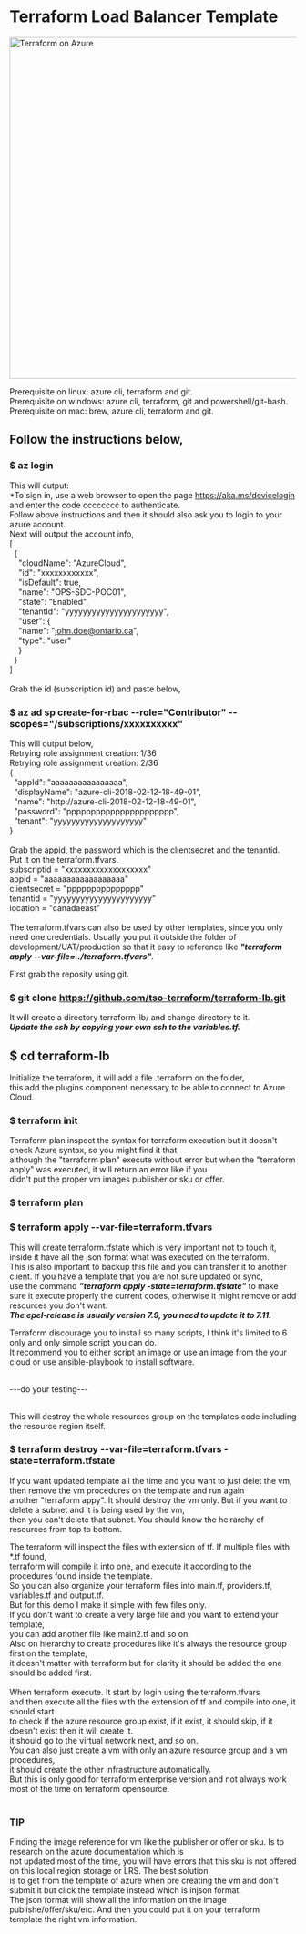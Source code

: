 # Terraform Load Balancer Template


<img alt="Terraform on Azure" src="https://cdn.rawgit.com/hashicorp/terraform-website/master/content/source/assets/images/logo-hashicorp.svg" width="600px">

Prerequisite on linux: azure cli, terraform and git.<br>
Prerequisite on windows: azure cli, terraform, git and powershell/git-bash.<br>
Prerequisite on mac: brew, azure cli, terraform and git.<br>

## Follow the instructions below, 

### $ az login<br>
This will output:<br>
*To sign in, use a web browser to open the page https://aka.ms/devicelogin and enter the code cccccccc to authenticate.<br>
Follow above instructions and then it should also ask you to login to your azure account.<br>
Next will output the account info,<br>
[<br>
&nbsp;&nbsp;{<br>
&nbsp;&nbsp;&nbsp;&nbsp;"cloudName": "AzureCloud",<br>
&nbsp;&nbsp;&nbsp;&nbsp;"id": "xxxxxxxxxxxx",<br>
&nbsp;&nbsp;&nbsp;&nbsp;"isDefault": true,<br>
&nbsp;&nbsp;&nbsp;&nbsp;"name": "OPS-SDC-POC01",<br>
&nbsp;&nbsp;&nbsp;&nbsp;"state": "Enabled",<br>
&nbsp;&nbsp;&nbsp;&nbsp;"tenantId": "yyyyyyyyyyyyyyyyyyyyyy",<br>
&nbsp;&nbsp;&nbsp;&nbsp;"user": {<br>
&nbsp;&nbsp;&nbsp;&nbsp;"name": "john.doe@ontario.ca",<br>
&nbsp;&nbsp;&nbsp;&nbsp;"type": "user"<br>
&nbsp;&nbsp;&nbsp;&nbsp;}<br>
&nbsp;&nbsp;}<br>
]<br>
<br>
Grab the id (subscription id) and paste below,<br>
### $ az ad sp create-for-rbac --role="Contributor" --scopes="/subscriptions/xxxxxxxxxx"<br>
This will output below,<br>
Retrying role assignment creation: 1/36<br>
Retrying role assignment creation: 2/36<br>
{<br>
&nbsp;&nbsp;"appId": "aaaaaaaaaaaaaaaa",<br>
&nbsp;&nbsp;"displayName": "azure-cli-2018-02-12-18-49-01",<br>
&nbsp;&nbsp;"name": "http://azure-cli-2018-02-12-18-49-01",<br>
&nbsp;&nbsp;"password": "pppppppppppppppppppppp",<br>
&nbsp;&nbsp;"tenant": "yyyyyyyyyyyyyyyyyyyy"<br>
}<br>
<br>
Grab the appid, the password which is the clientsecret and the tenantid.<br>
Put it on the terraform.tfvars.<br>
subscriptid = "xxxxxxxxxxxxxxxxxxx"<br>
appid = "aaaaaaaaaaaaaaaaaa"<br>
clientsecret = "ppppppppppppppp"<br>
tenantid = "yyyyyyyyyyyyyyyyyyyyyy"<br>
location = "canadaeast"<br>
<br>
The terraform.tfvars can also be used by other templates, since you only need one credentials.  Usually you put it outside the folder of development/UAT/production
so that it easy to reference like ***"terraform apply --var-file=../terraform.tfvars"***.

First grab the reposity using git.<br>

### $ git clone https://github.com/tso-terraform/terraform-lb.git<br>

It will create a directory terraform-lb/ and change directory to it.<br>
***Update the ssh by copying your own ssh to the variables.tf.***

## $ cd terraform-lb<br>

Initialize the terraform, it will add a file .terraform on the folder,<br>
this add the plugins component necessary to be able to connect to  Azure Cloud.<br>

### $ terraform init<br>

Terraform plan inspect the syntax for terraform execution but it doesn't check Azure syntax, so you might find it that<br> 
although the "terraform plan" execute without error but when the "terraform apply" was executed, it will return an error like if you<br>
didn't put the proper vm images publisher or sku or offer.<br>

### $ terraform plan<br>


### $ terraform apply --var-file=terraform.tfvars<br>

This will create terraform.tfstate which is very important not to touch it, inside it have all the json format what was executed on the terraform.<br> 
This is also important to backup this file and you can transfer it to another client.  If you have a template that you are not sure updated or sync,<br>
use the command ***"terraform apply -state=terraform.tfstate"*** to make sure it execute properly the current codes, otherwise it might remove or add resources you
don't want.<br>
***The epel-release is usually version 7.9, you need to update it to 7.11.***

Terraform discourage you to install so many scripts, I think it's limited to 6 only and only simple script you can do.<br>
It recommend you to either script an image or use an image from the your cloud or use ansible-playbook to install software.

<br>
---do your testing---<br>
<br>

This will destroy the whole resources group on the templates code including the resource region itself.<br>

### $ terraform destroy --var-file=terraform.tfvars -state=terraform.tfstate<br>
 
If you want updated template all the time and you want to just delet the vm, then remove the vm procedures on the template and run again<br> 
another "terraform appy".  It should destroy the vm only.  But if you want to delete a subnet and it is being used by the vm,<br> 
then you can't delete that subnet.  You should know the heirarchy of resources from top to bottom.<br>


The terraform will inspect the files with extension of tf.  If multiple files with *.tf found,<br>
terraform will compile it into one, and execute it according to the procedures found inside the template.<br>
So you can also organize your terraform files into main.tf, providers.tf, variables.tf and output.tf.<br>
But for this demo I make it simple with few files only.<br>
If you don't want to create a very large file and you want to extend your template,<br>
you can add another file like main2.tf and so on.<br>
Also on hierarchy to create procedures like it's always the resource group first on the template,<br> 
it doesn't matter with terraform but for clarity it should be added the one should be added first.<br>
<br>
When terraform execute. It start by login using the terraform.tfvars<br> 
and then execute all the files with the extension of tf and compile into one, it should start<br> 
to check if the azure resource group exist, if it exist, it should skip, if it doesn't exist then it will create it.<br>
it should go to the virtual network next, and so on.<br>
You can also just create a vm with only an azure resource group and a vm procedures,<br> 
it should create the other infrastructure automatically.<br>
But this is only good for terraform enterprise version and not always work most of the time on terraform opensource.<br>
<br>
### TIP<br>
Finding the image reference for vm like the publisher or offer or sku.  Is to research on the azure documentation which is<br> 
not updated most of the time, you will have errors that this sku is not offered on this local region storage or LRS.  The best solution<br>
is to get from the template of azure when pre creating the vm and don't submit it but click the template instead which is injson format.<br>
The json format will show all the information on the image publishe/offer/sku/etc.  And then you could put it on your terraform<br> 
template the right vm information.<br>

